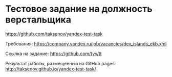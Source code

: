 Тестовое задание на должность верстальщика
===============

https://github.com/taksenov/yandex-test-task

Требования:
https://company.yandex.ru/job/vacancies/dev_islands_ekb.xml

Ссылка на задание:
https://github.com/tyv/tt

Результат работы, размещенный на  GitHub pages:
http://taksenov.github.io/yandex-test-task/